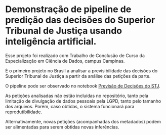 # Demonstração de pipeline de predição das decisões do Superior Tribunal de Justiça usando inteligência artificial.

Esse projeto foi realizado com Trabalho de Conclusão de Curso da Especialização em Ciência de Dados, campus Campinas.

É o primeiro projeto no Brasil a analisar a previsibilidade das decisões do Superior Tribunal de Justiça a partir da análise das petições da parte.

O pipeline pode ser observado no notebook [Previsão de Decisões do STJ](https://github.com/o-guilherme/PredSTJ/blob/main/Previs%C3%A3o%20de%20Decis%C3%B5es%20do%20STJ.ipynb).

As petições analisadas não estão incluídas no repositório, tanto pela limitação de divulgação de dados pessoais pela LGPD, tanto pelo tamanho dos arquivos. Porém, caso obtidas, o sistema funcionará para reprodutibilidade.

Alternativamente, novas petições (acompanhadas dos metadados) podem ser alimentadas para serem obtidas novas inferências.
